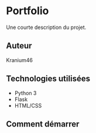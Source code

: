 # Portfolio

Une courte description du projet.

## Auteur
Kranium46

## Technologies utilisées
- Python 3
- Flask
- HTML/CSS

## Comment démarrer
